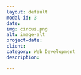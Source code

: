 ```yaml
---
layout: default
modal-id: 3
date: 
img: circus.png
alt: image-alt
project-date: 
client: 
category: Web Development
description:

---
```

